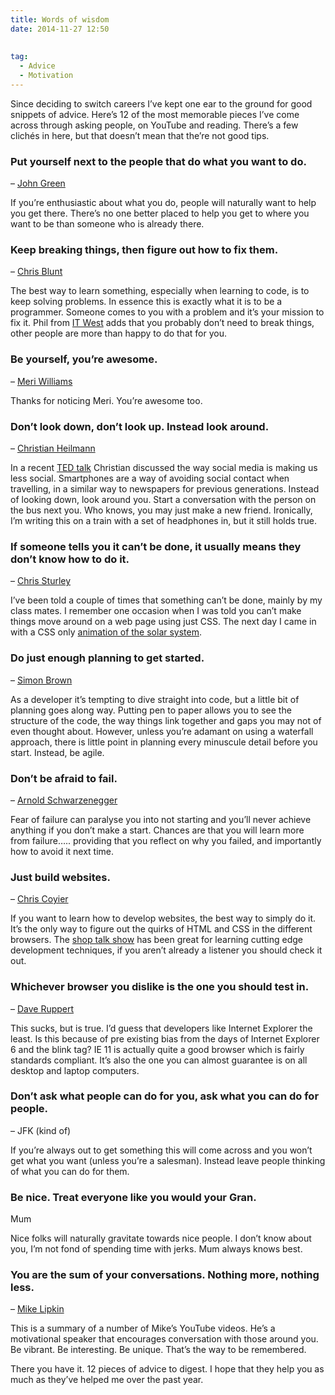 ```yaml
---
title: Words of wisdom
date: 2014-11-27 12:50
  
 
tag:
  - Advice
  - Motivation
---
```

Since deciding to switch careers I&#8217;ve kept one ear to the ground for good snippets of advice. Here&#8217;s 12 of the most memorable pieces I&#8217;ve come across through asking people, on YouTube and reading. There&#8217;s a few clichés in here, but that doesn&#8217;t mean that the&#8217;re not good tips.

### Put yourself next to the people that do what you want to do.

&#8211; [John Green](https://www.youtube.com/user/vlogbrothers?hl=en-GB&gl=GB "John Green and YouTube")

If you&#8217;re enthusiastic about what you do, people will naturally want to help you get there. There&#8217;s no one better placed to help you get to where you want to be than someone who is already there.

### Keep breaking things, then figure out how to fix them.

&#8211; [Chris Blunt](https://twitter.com/cblunt "Chris Blunt Plymouth Software")

The best way to learn something, especially when learning to code, is to keep solving problems. In essence this is exactly what it is to be a programmer. Someone comes to you with a problem and it&#8217;s your mission to fix it. Phil from [IT West](https://twitter.com/it_west "Hayle Software Development") adds that you probably don&#8217;t need to break things, other people are more than happy to do that for you.

### Be yourself, you&#8217;re awesome.

&#8211; [Meri Williams](https://twitter.com/Geek_Manager "Meri Williams")

Thanks for noticing Meri. You&#8217;re awesome too.

### Don&#8217;t look down, don&#8217;t look up. Instead look around.

&#8211; [Christian Heilmann](https://twitter.com/codepo8 "Christian Heilmann")

In a recent [TED talk](https://www.youtube.com/watch?v=gnbLLQwZxeA "Put the social back into social media") Christian discussed the way social media is making us less social. Smartphones are a way of avoiding social contact when travelling, in a similar way to newspapers for previous generations. Instead of looking down, look around you. Start a conversation with the person on the bus next you. Who knows, you may just make a new friend. Ironically, I&#8217;m writing this on a train with a set of headphones in, but it still holds true.

### If someone tells you it can&#8217;t be done, it usually means they don&#8217;t know how to do it.

&#8211; [Chris Sturley](https://www.plymouth.ac.uk/staff/chris-sturley "Chris Sturley Plymouth University")

I&#8217;ve been told a couple of times that something can&#8217;t be done, mainly by my class mates. I remember one occasion when I was told you can&#8217;t make things move around on a web page using just CSS. The next day I came in with a CSS only [animation of the solar system](https://github.com/tonyedwardspz/SolarSystem "SASS solar system animation").

### Do just enough planning to get started.

&#8211; [Simon Brown](https://twitter.com/simonbrown "Simon Brown")

As a developer it&#8217;s tempting to dive straight into code, but a little bit of planning goes along way. Putting pen to paper allows you to see the structure of the code, the way things link together and gaps you may not of even thought about. However, unless you&#8217;re adamant on using a waterfall approach, there is little point in planning every minuscule detail before you start. Instead, be agile.

### Don&#8217;t be afraid to fail.

&#8211; [Arnold Schwarzenegger](http://www.livingggood.com/motivation/6-secrets-success-arnold-schwarzenegger-video/ "Arnies 6 tips for sucess")

Fear of failure can paralyse you into not starting and you&#8217;ll never achieve anything if you don&#8217;t make a start. Chances are that you will learn more from failure&#8230;.. providing that you reflect on why you failed, and importantly how to avoid it next time.

### Just build websites.

&#8211; [Chris Coyier](https://twitter.com/chriscoyier "Chris Coyier")

If you want to learn how to develop websites, the best way to simply do it. It&#8217;s the only way to figure out the quirks of HTML and CSS in the different browsers. The [shop talk show](http://shoptalkshow.com/ "Shop talk show") has been great for learning cutting edge development techniques, if you aren&#8217;t already a listener you should check it out.

### Whichever browser you dislike is the one you should test in.

&#8211; [Dave Ruppert](https://twitter.com/davatron5000 "Dave rupert")

This sucks, but is true. I&#8217;d guess that developers like Internet Explorer the least. Is this because of pre existing bias from the days of Internet Explorer 6 and the blink tag? IE 11 is actually quite a good browser which is fairly standards compliant. It&#8217;s also the one you can almost guarantee is on all desktop and laptop computers.

### Don&#8217;t ask what people can do for you, ask what you can do for people.

&#8211; JFK (kind of)

If you&#8217;re always out to get something this will come across and you won&#8217;t get what you want (unless you&#8217;re a salesman). Instead leave people thinking of what you can do for them.

### Be nice. Treat everyone like you would your Gran.

Mum

Nice folks will naturally gravitate towards nice people. I don&#8217;t know about you, I&#8217;m not fond of spending time with jerks. Mum always knows best.

### You are the sum of your conversations. Nothing more, nothing less.

&#8211; [Mike Lipkin](https://www.youtube.com/user/asukshiah "Mike lipkin on youtube")

This is a summary of a number of Mike&#8217;s YouTube videos. He&#8217;s a motivational speaker that encourages conversation with those around you. Be vibrant. Be interesting. Be unique. That&#8217;s the way to be remembered.

There you have it. 12 pieces of advice to digest. I hope that they help you as much as they&#8217;ve helped me over the past year.
